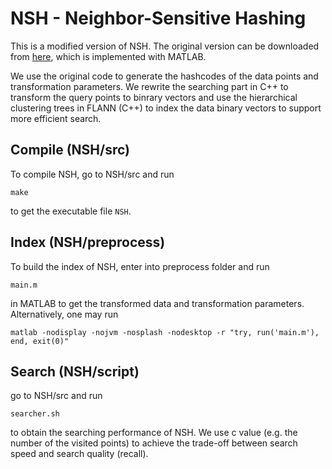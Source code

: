 # NSH - Neighbor-Sensitive Hashing

This is a modified version of NSH. The original version can be downloaded from [here](https://github.com/pyongjoo/nsh), which is implemented with MATLAB. 

We use the original code to generate the hashcodes of the data points and transformation parameters. We rewrite the searching part in C++ to transform the query points to binrary vectors and use the hierarchical clustering trees in FLANN (C++) to index the data binary vectors to support more efficient search.

## Compile (NSH/src)

To compile NSH, go to NSH/src and run 
```
make
```
to get the executable file `NSH`.

## Index (NSH/preprocess)

To build the index of NSH, enter into preprocess folder and run 
```
main.m
```
in MATLAB to get the transformed data and transformation parameters.
Alternatively, one may run
```
matlab -nodisplay -nojvm -nosplash -nodesktop -r "try, run('main.m'), end, exit(0)"
```

## Search (NSH/script)

go to NSH/src and run 
```
searcher.sh 
```
to obtain the searching performance of NSH. We use c value (e.g. the number of the visited points) to  achieve the trade-off between search speed and search quality (recall).


